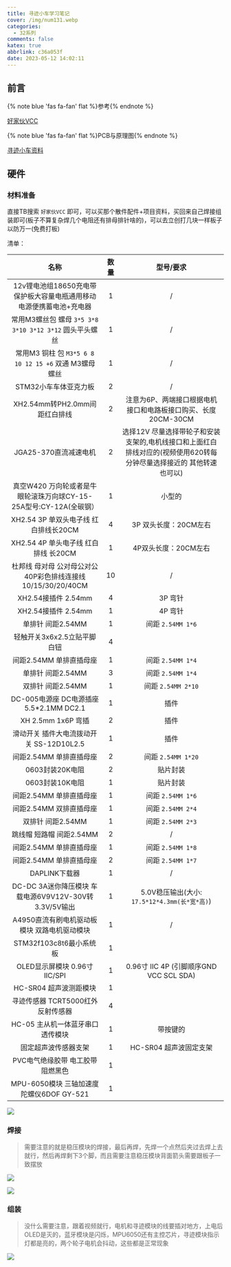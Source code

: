 ```yaml
---
title: 寻迹小车学习笔记
cover: /img/num131.webp
categories:
  - 32系列
comments: false
katex: true
abbrlink: c36a053f
date: 2023-05-12 14:02:11
---
```




## 前言

{% note blue 'fas fa-fan' flat %}参考{% endnote %}

[好家伙VCC](https://www.bilibili.com/video/BV16x4y1M7EN/?p=5&spm_id_from=333.1007.top_right_bar_window_history.content.click&vd_source=5fb3f08926cbdbc6d84b3f2bda38c0b1)

{% note blue 'fas fa-fan' flat %}PCB与原理图{% endnote %}

[寻迹小车资料](https://www.aliyundrive.com/s/AbkeU4peazT)



## 硬件

### 材料准备

直接TB搜索 `好家伙VCC` 即可，可以买那个散件配件+项目资料，买回来自己焊接组装即可(板子不算复杂焊几个电阻还有排母排针啥的)，可以去立创打几块一样板子以防万一(免费打板)

清单：

|                             名称                             | 数量 |                          型号/要求                           |
| :----------------------------------------------------------: | :--: | :----------------------------------------------------------: |
| 12v锂电池组18650充电带保护板大容量电瓶通用移动电源便携蓄电池+充电器 |  1   |                              /                               |
|   常用M3螺丝包 螺母  `3*5 3*8 3*10 3*12 3*12` 圆头平头螺丝   |  1   |                              /                               |
|   常用M3 铜柱 包  `M3*5 6 8 10 12 15 +6` 双通 M3螺母 螺丝    |  1   |                              /                               |
|                    STM32小车车体亚克力板                     |  2   |                              /                               |
|                XH2.54mm转PH2.0mm间距红白排线                 |  2   | 注意为6P、两端接口根据电机接口和电路板接口购买、长度20CM-30CM |
|                    JGA25-370直流减速电机                     |  2   | 选择12V  尽量选择带轮子和安装支架的,电机线接口和上面红白排线对应的(视频使用620转每分钟尽量选择接近的 其他转速也可以) |
| 真空W420  万向轮或者是牛眼轮滚珠万向球CY-15-25A型号:CY-12A(全碳钢） |  1   |                            小型的                            |
|            XH2.54 3P 单双头电子线  红白排线长20CM            |  4   |                    3P 双头长度：20CM左右                     |
|             XH2.54 4P 单头电子线 红白排线 长20CM             |  1   |                     4P双头长度：20CM左右                     |
| 杜邦线 母对母  公对母公对公40P彩色排线连接线10/15/30/20/40CM |  10  |                              /                               |
|                     XH2.54接插件  2.54mm                     |  4   |                           3P 弯针                            |
|                     XH2.54接插件  2.54mm                     |  1   |                           4P 弯针                            |
|                      单排针 间距2.54MM                       |  1   |                      间距 `2.54MM 1*6`                       |
|                 轻触开关3x6x2.5立贴平脚白钮                  |  4   |                                                              |
|                   间距2.54MM 单排直插母座                    |  1   |                      间距 `2.54MM 1*4`                       |
|                      单排针 间距2.54MM                       |  3   |                      间距 `2.54MM 1*4`                       |
|                      双排针 间距2.54MM                       |  1   |                      间距 `2.54MM 2*10`                      |
|           DC-005电源座  DC电源插座5.5*2.1MM DC2.1            |  1   |                             插件                             |
|                     XH 2.5mm 1x6P  弯插                      |  2   |                             插件                             |
|          滑动开关 插件大电流拨动开关  SS-12D10L2.5           |  1   |                             插件                             |
|                   间距2.54MM 单排直插母座                    |  2   |                      间距 `2.54MM 1*20`                      |
|                       0603封装20K电阻                        |  2   |                           贴片封装                           |
|                       0603封装10K电阻                        |  1   |                           贴片封装                           |
|                   间距2.54MM 单排直插母座                    |  1   |                      间距 `2.54MM 1*6`                       |
|                   间距2.54MM 双排直插母座                    |  1   |                      间距 `2.54MM 2*4`                       |
|                      双排针 间距2.54MM                       |  1   |                      间距 `2.54MM 2*3`                       |
|                   跳线帽 短路帽 间距2.54MM                   |  2   |                              /                               |
|                   间距2.54MM 单排直插母座                    |  1   |                      间距 `2.54MM 1*8`                       |
|                   间距2.54MM 单排直插母座                    |  2   |                      间距 `2.54MM 1*7`                       |
|                        DAPLINK下载器                         |  1   |                              /                               |
|    DC-DC 3A迷你降压模块  车载电源6V9V12V-30V转3.3V/5V输出    |  1   |        5.0V稳压输出(大小: `17.5*12*4.3mm(长*宽*高)`)         |
|        A4950直流有刷电机驱动板模块  双路电机驱动模块         |  1   |                              /                               |
|                   STM32f103c8t6最小系统板                    |  1   |                                                              |
|                OLED显示屏模块 0.96寸  IIC/SPI                |  1   |           0.96寸 IIC 4P  (引脚顺序GND VCC SCL SDA)           |
|                    HC-SR04 超声波测距模块                    |  1   |                                                              |
|              寻迹传感器  TCRT5000红外反射传感器              |  4   |                                                              |
|              HC-05  主从机一体蓝牙串口透传模块               |  1   |                           带按键的                           |
|                     固定超声波传感器支架                     |  1   |                    HC-SR04 超声波固定支架                    |
|              PVC电气绝缘胶带  电工胶带 阻燃黑色              |  1   |                                                              |
|          MPU-6050模块  三轴加速度陀螺仪6DOF GY-521           |  1   |                                                              |

![](https://image-1309791158.cos.ap-guangzhou.myqcloud.com/其他/QQ截图20230521140329.webp)



### 焊接

> 需要注意的就是稳压模块的焊接，最后再焊，先焊一个点然后夹过去焊上去就行，然后再焊剩下3个脚，而且需要注意稳压模块背面箭头需要跟板子一致摆放

![](https://image-1309791158.cos.ap-guangzhou.myqcloud.com/其他/QQ截图20230521154943.webp)

![](https://image-1309791158.cos.ap-guangzhou.myqcloud.com/其他/QQ截图20230521154952.webp)



### 组装

> 没什么需要注意，跟着视频就行，电机和寻迹模块的线要插对地方，上电后OLED是灭的，蓝牙模块是闪烁，MPU6050还有主控芯片，寻迹模块指示灯都是亮的，两个轮子电机会抖动，这些都是正常现象

![](https://image-1309791158.cos.ap-guangzhou.myqcloud.com/其他/QQ截图20230521175907.webp)